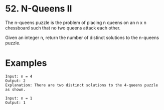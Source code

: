 # 52. N-Queens II

The n-queens puzzle is the problem of placing n queens on an n x n chessboard such that no two
queens attack each other.

Given an integer n, return the number of distinct solutions to the n-queens puzzle.

# Examples

```
Input: n = 4
Output: 2
Explanation: There are two distinct solutions to the 4-queens puzzle as shown.
```

```
Input: n = 1
Output: 1
```
